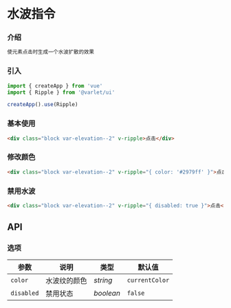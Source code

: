 # 水波指令

### 介绍
```html
使元素点击时生成一个水波扩散的效果
```

### 引入

```js
import { createApp } from 'vue'
import { Ripple } from '@varlet/ui'

createApp().use(Ripple)
```

### 基本使用

```html
<div class="block var-elevation--2" v-ripple>点击</div>
```

### 修改颜色

```html
<div class="block var-elevation--2" v-ripple="{ color: '#2979ff' }">点击</div>
```

### 禁用水波

```html
<div class="block var-elevation--2" v-ripple="{ disabled: true }">点击</div>
```

## API

### 选项

| 参数 | 说明 | 类型 | 默认值 | 
| --- | --- | --- | --- | 
| `color` | 水波纹的颜色 | _string_ | `currentColor` |
| `disabled` | 禁用状态 | _boolean_ | `false` |

